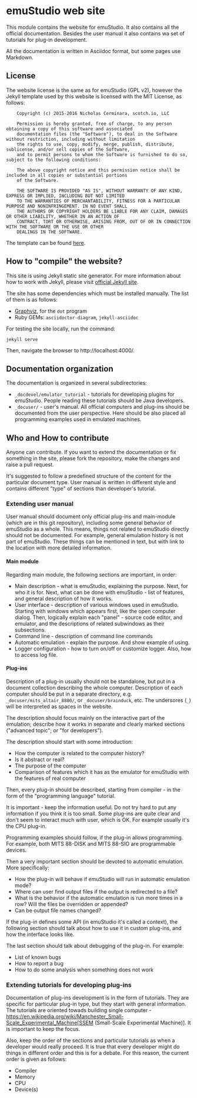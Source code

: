 # emuStudio web site

This module contains the website for emuStudio. It also contains all the official documentation. Besides the user manual
it also contains wa set of tutorials for plug-in development.

All the documentation is written in Asciidoc format, but some pages use Markdown. 

## License

The website license is the same as for emuStudio (GPL v2), however the Jekyll template used by this website is licensed
with the MIT License, as follows:

        Copyright (c) 2015-2016 Nicholas Cerminara, scotch.io, LLC
        
        Permission is hereby granted, free of charge, to any person obtaining a copy of this software and associated
        documentation files (the "Software"), to deal in the Software without restriction, including without limitation
        the rights to use, copy, modify, merge, publish, distribute, sublicense, and/or sell copies of the Software,
        and to permit persons to whom the Software is furnished to do so, subject to the following conditions:
        
        The above copyright notice and this permission notice shall be included in all copies or substantial portions
        of the Software.
        
        THE SOFTWARE IS PROVIDED "AS IS", WITHOUT WARRANTY OF ANY KIND, EXPRESS OR IMPLIED, INCLUDING BUT NOT LIMITED
        TO THE WARRANTIES OF MERCHANTABILITY, FITNESS FOR A PARTICULAR PURPOSE AND NONINFRINGEMENT. IN NO EVENT SHALL
        THE AUTHORS OR COPYRIGHT HOLDERS BE LIABLE FOR ANY CLAIM, DAMAGES OR OTHER LIABILITY, WHETHER IN AN ACTION OF
        CONTRACT, TORT OR OTHERWISE, ARISING FROM, OUT OF OR IN CONNECTION WITH THE SOFTWARE OR THE USE OR OTHER
        DEALINGS IN THE SOFTWARE.


The template can be found [here](https://github.com/scotch-io/scotch-io.github.io).


## How to "compile" the website?

This site is using Jekyll static site generator. For more information about how to work with Jekyll,
please visit [official Jekyll site](https://jekyllrb.com/).

The site has some dependencies which must be installed manually. The list of them is as follows:

- [Graphviz](http://www.graphviz.org/Download.php), for the `dot` program
- Ruby GEMs: `asciidoctor-diagram`, `jekyll-asciidoc` 

For testing the site locally, run the command:

```
jekyll serve
```

Then, navigate the browser to http://localhost:4000/. 

## Documentation organization

The documentation is organized in several subdirectories:

- `_docdevel/emulator_tutorial` - tutorials for developing plugins for emuStudio. People reading these tutorials should
                  be Java developers.
- `_docuser/` - user's manual. All official computers and plug-ins should be documented from the user
                perspective. Here should be also placed all programming examples used in emulated machines.

## Who and How to contribute

Anyone can contribute. If you want to extend the documentation or fix something in the site, please fork the
repository, make the changes and raise a pull request.
 
It's suggested to follow a predefined structure of the content for the particular document type.
User manual is written in different style and contains different "type" of sections than developer's tutorial.

### Extending user manual

User manual should document only official plug-ins and main-module (which are in this git repository), including some
general behavior of emuStudio as a whole. This means, things not related to emuStudio directly should not be documented.
For example, general emulation history is not part of emuStudio. These things can be mentioned in text, but with link
to the location with more detailed information.

#### Main module

Regarding main module, the following sections are important, in order:

- Main description - what is emuStudio, explaining the purpose. Next, for who it is for. Next, what can be done with
                     emuStudio - list of features, and general description of how it works.
- User interface - description of various windows used in emuStudio. Starting with windows which appears first, like
                   the open computer dialog. Then, logically explain each "panel" - source code editor, and emulator,
                   and the descriptions of related subwindows as their subsections.
- Command line - description of command line commands
- Automatic emulation - explain the purpose. And show example of using.
- Logger configuration - how to turn on/off or customize logger. Also, how to access log file.

#### Plug-ins 

Description of a plug-in usually should not be standalone, but put in a document collection describing the
whole computer. Description of each computer should be put in a separate directory, e.g. `_docuser/mits_altair_8800/`,
or `_docuser/brainduck`, etc. The undersores (`_`) will be interpreted as spaces in the website. 

The description should focus mainly on the interactive part of the emulation; describe how it works in separate
and clearly marked sections ("advanced topic"; or "for developers").

The description should start with some introduction:

- How the computer is related to the computer history?
- Is it abstract or real?
- The purpose of the computer
- Comparison of features which it has as the emulator for emuStudio with the features of real computer

Then, every plug-in should be described, starting from compiler - in the form of the "programming language" tutorial.

It is important - keep the information useful. Do not try hard to put any information if you think it is too small.
Some plug-ins are quite clear and don't seem to interact much with user, which is OK. For example usually it's the
CPU plug-in.

Programming examples should follow, if the plug-in allows programming. For example, both MITS 88-DISK and MITS 88-SIO
are programmable devices.

Then a very important section should be devoted to automatic emulation. More specifically:

- How the plug-in will behave if emuStudio will run in automatic emulation mode?
- Where can user find output files if the output is redirected to a file?
- What is the behavior if the automatic emulation is run more times in a row? Will the files be overridden or appended? 
- Can be output file names changed?

If the plug-in defines some API (in emuStudio it's called a context), the following section should talk
about how to use it in custom plug-ins, and how the interface looks like.

The last section should talk about debugging of the plug-in. For example:

- List of known bugs
- How to report a bug
- How to do some analysis when something does not work


### Extending tutorials for developing plug-ins

Documentation of plug-ins development is in the form of tutorials. They are specific for particular plug-in type, but
they start with general information. The tutorials are oriented towads building single computer - 
https://en.wikipedia.org/wiki/Manchester_Small-Scale_Experimental_Machine[SSEM (Small-Scale Experimental Machine)].
It is important to keep the focus.
 
Also, keep the order of the sections and particular tutorials as when a developer would really proceed. It is true that
every developer might do things in different order and this is for a debate. For this reason, the current order is given
as follows:

- Compiler
- Memory
- CPU
- Device(s) 
